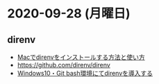 # 2020-09-28 (月曜日)

## direnv

- [Macでdirenvをインストールする方法と使い方](https://awesome-linus.com/2019/08/21/mac-direnv-install/)
- https://github.com/direnv/direnv
- [Windows10・Git bash環境にてdirenvを導入する](https://qiita.com/iwaimagic/items/ef99f9444d9d91aea0c3)
